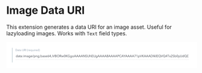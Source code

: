 # Image Data URI

This extension generates a data URI for an image asset. Useful for lazyloading images. Works with `Text` field types.

![Screenshot of image data URI extension](screenshot.png)